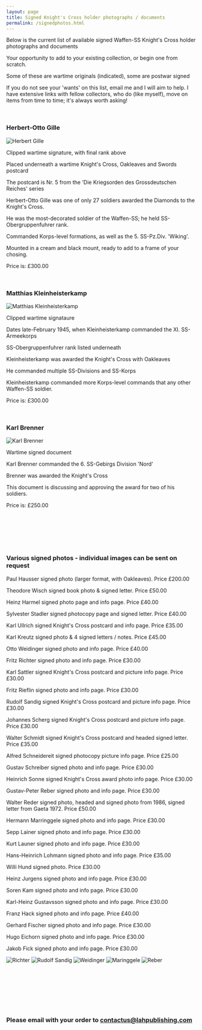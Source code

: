 ```yaml
---
layout: page
title: Signed Knight's Cross holder photographs / documents
permalink: /signedphotos.html
---
```


<div id="signedphotos">
  
  <p>Below is the current list of available signed Waffen-SS Knight's Cross holder photographs and documents</p>

  <p>Your opportunity to add to your existing collection, or begin one from scratch. </p>
  <p>Some of these are wartime originals (indicated), some are postwar signed</p>
  <p>If you do not see your 'wants' on this list, email me and I will aim to help. I have extensive links with fellow collectors, who do (like myself), move on items from time to time; it's always worth asking! </p> 
  
  <br />
  
  <h3>Herbert-Otto Gille</h3>
  <img src="./assets/Herbert Gille.jpg" alt="Herbert Gille" class="books" />
  
  <p>Clipped wartime signature, with final rank above</p>
  <p>Placed underneath a wartime Knight's Cross, Oakleaves and Swords postcard</p>
  <p>The postcard is Nr. 5 from the 'Die Kriegsorden des Grossdeutschen Reiches' series</p>
  <p>Herbert-Otto Gille was one of only 27 soldiers awarded the Diamonds to the Knight's Cross.</p>
  <p>He was the most-decorated soldier of the Waffen-SS; he held SS-Obergruppenfuhrer rank.</p>
  <p>Commanded Korps-level formations, as well as the 5. SS-Pz.Div. 'Wiking'.</p>
  <p>Mounted in a cream and black mount, ready to add to a frame of your chosing.</p>
  <p>Price is: £300.00</p>
  
  <br />
  
  <h3>Matthias Kleinheisterkamp</h3>
  <img src="./assets/Kleinheisterkamp.jpg" alt="Matthias Kleinheisterkamp" class="books" />
  
  <p>Clipped wartime signataure</p>
  <p>Dates late-February 1945, when Kleinheisterkamp commanded the XI. SS-Armeekorps</p>
  <p>SS-Obergruppenfuhrer rank listed underneath</p>
  <p>Kleinheisterkamp was awarded the Knight's Cross with Oakleaves</p>
  <p>He commanded multiple SS-Divisions and SS-Korps</p>
  <p>Kleinheisterkamp commanded more Korps-level commands that any other Waffen-SS soldier.</p>
  <p>Price is: £300.00</p>
  
  <br />
  
  <h3>Karl Brenner</h3>
  <img src="./assets/Karl Brenner.jpg" alt="Karl Brenner" class="books" />
  
  <p>Wartime signed document</p>
  <p>Karl Brenner commanded the 6. SS-Gebirgs Division 'Nord'</p>
  <p>Brenner was awarded the Knight's Cross</p>
  <p>This document is discussing and approving the award for two of his soldiers.</p>
  <p>Price is: £250.00</p>
  
  <br />
  <br />
  <br />
  <br />
  <br />
  
  <h3>Various signed photos - individual images can be sent on request</h3>
  
  <p>Paul Hausser	signed photo (larger format, with Oakleaves). Price £200.00</p>
  <p>Theodore Wisch signed book photo & signed letter. Price £50.00</p>
  <p>Heinz Harmel signed photo page and info page. Price £40.00 </p>
  <p>Sylvester Stadler signed photocopy page and signed letter. Price £40.00</p>
  <p>Karl Ullrich signed Knight's Cross postcard and info page. Price £35.00</p>
  <p>Karl Kreutz signed photo & 4 signed letters / notes. Price £45.00</p>
  <p>Otto Weidinger signed photo and info page. Price £40.00</p>
  <p>Fritz Richter signed photo and info page. Price £30.00</p>
  <p>Karl Sattler signed Knight's Cross postcard and picture info page. Price £30.00</p>
  <p>Fritz Rieflin signed photo and info page. Price £30.00</p>
  <p>Rudolf Sandig signed Knight's Cross postcard and picture info page. Price £30.00</p>
  <p>Johannes Scherg signed Knight's Cross postcard and picture info page. Price £30.00</p>
  <p>Walter Schmidt signed Knight's Cross postcard and headed signed letter. Price £35.00</p>
  <p>Alfred Schneidereit signed photocopy picture info page. Price £25.00</p>
  <p>Gustav Schreiber signed photo and info page. Price £30.00</p>
  <p>Heinrich Sonne signed Knight's Cross award photo info page. Price £30.00</p>
  <p>Gustav-Peter Reber signed photo and info page. Price £30.00</p>
  <p>Walter Reder signed photo, headed and signed photo from 1986, signed letter from Gaeta 1972. Price £50.00</p>
  <p>Hermann Marringgele signed photo and info page. Price £30.00</p>
  <p>Sepp Lainer signed photo and info page. Price £30.00</p>
  <p>Kurt Launer signed photo and info page. Price £30.00</p>
  <p>Hans-Heinrich Lohmann signed photo and info page. Price £35.00</p>
  <p>Willi Hund signed photo. Price £30.00</p>
  <p>Heinz Jurgens signed photo and info page. Price £30.00</p>
  <p>Soren Kam signed photo and info page. Price £30.00</p>
  <p>Karl-Heinz Gustavsson signed photo and info page. Price £30.00</p>
  <p>Franz Hack signed photo and info page. Price £40.00</p>
  <p>Gerhard Fischer signed photo and info page. Price £30.00</p>
  <p>Hugo Eichorn signed photo and info page. Price £30.00</p>
  <p>Jakob Fick signed photo and info page. Price £30.00</p>
  
  <img src="./assets/Richter.jpg" alt="Richter" class="books" />
  <img src="./assets/Rudolf Sandig.jpg" alt="Rudolf Sandig" class="books" />
  <img src="./assets/Weidinger.jpg" alt="Weidinger" class="books" />
  <img src="./assets/Maringgele.jpg" alt="Maringgele" class="books" />
  <img src="./assets/Reber.jpg" alt="Reber" class="books" />
  
</div>
 
  <br />
  <br />
  <br />
  <br />
  <br />
  <br />
  <br />
  
  <h3>Please email with your order to <a href="mailto:contactus@lahpublishing.com">contactus@lahpublishing.com</a></h3>
